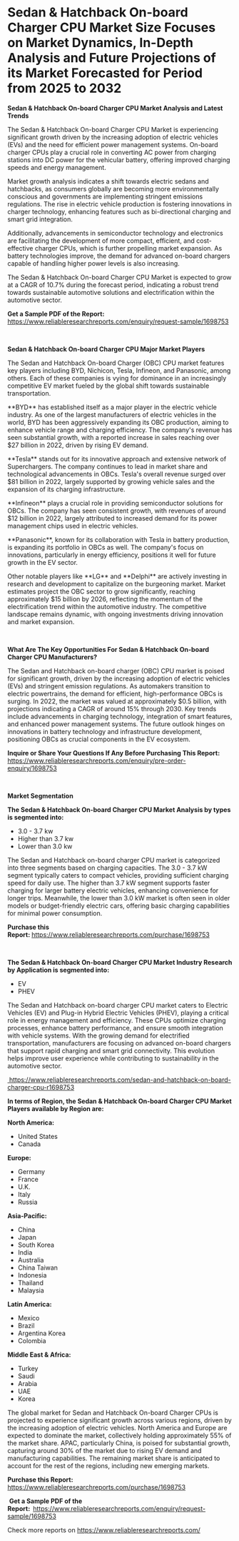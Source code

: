 <p><h1>Sedan & Hatchback On-board Charger CPU Market Size Focuses on Market Dynamics, In-Depth Analysis and Future Projections of its Market Forecasted for Period from 2025 to 2032</h1></p><p><strong>Sedan & Hatchback On-board Charger CPU Market Analysis and Latest Trends</strong></p>
<p><p>The Sedan & Hatchback On-board Charger CPU Market is experiencing significant growth driven by the increasing adoption of electric vehicles (EVs) and the need for efficient power management systems. On-board charger CPUs play a crucial role in converting AC power from charging stations into DC power for the vehicular battery, offering improved charging speeds and energy management.</p><p>Market growth analysis indicates a shift towards electric sedans and hatchbacks, as consumers globally are becoming more environmentally conscious and governments are implementing stringent emissions regulations. The rise in electric vehicle production is fostering innovations in charger technology, enhancing features such as bi-directional charging and smart grid integration.</p><p>Additionally, advancements in semiconductor technology and electronics are facilitating the development of more compact, efficient, and cost-effective charger CPUs, which is further propelling market expansion. As battery technologies improve, the demand for advanced on-board chargers capable of handling higher power levels is also increasing.</p><p>The Sedan & Hatchback On-board Charger CPU Market is expected to grow at a CAGR of 10.7% during the forecast period, indicating a robust trend towards sustainable automotive solutions and electrification within the automotive sector.</p></p>
<p><strong>Get a Sample PDF of the Report:&nbsp;</strong> <a href="https://www.reliableresearchreports.com/enquiry/request-sample/1698753?utm_campaign=48&utm_medium=2&utm_source=Github&utm_content=ia&utm_term=09012025&utm_id=sedan-hatchback-on-board-charger-cpu">https://www.reliableresearchreports.com/enquiry/request-sample/1698753</a></p>
<p>&nbsp;</p>
<p><strong>Sedan & Hatchback On-board Charger CPU Major Market Players</strong></p>
<p><p>The Sedan and Hatchback On-board Charger (OBC) CPU market features key players including BYD, Nichicon, Tesla, Infineon, and Panasonic, among others. Each of these companies is vying for dominance in an increasingly competitive EV market fueled by the global shift towards sustainable transportation.</p><p>**BYD** has established itself as a major player in the electric vehicle industry. As one of the largest manufacturers of electric vehicles in the world, BYD has been aggressively expanding its OBC production, aiming to enhance vehicle range and charging efficiency. The company's revenue has seen substantial growth, with a reported increase in sales reaching over $27 billion in 2022, driven by rising EV demand.</p><p>**Tesla** stands out for its innovative approach and extensive network of Superchargers. The company continues to lead in market share and technological advancements in OBCs. Tesla's overall revenue surged over $81 billion in 2022, largely supported by growing vehicle sales and the expansion of its charging infrastructure.</p><p>**Infineon** plays a crucial role in providing semiconductor solutions for OBCs. The company has seen consistent growth, with revenues of around $12 billion in 2022, largely attributed to increased demand for its power management chips used in electric vehicles.</p><p>**Panasonic**, known for its collaboration with Tesla in battery production, is expanding its portfolio in OBCs as well. The company's focus on innovations, particularly in energy efficiency, positions it well for future growth in the EV sector.</p><p>Other notable players like **LG** and **Delphi** are actively investing in research and development to capitalize on the burgeoning market. Market estimates project the OBC sector to grow significantly, reaching approximately $15 billion by 2026, reflecting the momentum of the electrification trend within the automotive industry. The competitive landscape remains dynamic, with ongoing investments driving innovation and market expansion.</p></p>
<p>&nbsp;</p>
<p><strong>What Are The Key Opportunities For Sedan & Hatchback On-board Charger CPU Manufacturers?</strong></p>
<p><p>The Sedan and Hatchback on-board charger (OBC) CPU market is poised for significant growth, driven by the increasing adoption of electric vehicles (EVs) and stringent emission regulations. As automakers transition to electric powertrains, the demand for efficient, high-performance OBCs is surging. In 2022, the market was valued at approximately $0.5 billion, with projections indicating a CAGR of around 15% through 2030. Key trends include advancements in charging technology, integration of smart features, and enhanced power management systems. The future outlook hinges on innovations in battery technology and infrastructure development, positioning OBCs as crucial components in the EV ecosystem.</p></p>
<p><strong>Inquire or Share Your Questions If Any Before Purchasing This Report:</strong> <a href="https://www.reliableresearchreports.com/enquiry/pre-order-enquiry/1698753?utm_campaign=48&utm_medium=2&utm_source=Github&utm_content=ia&utm_term=09012025&utm_id=sedan-hatchback-on-board-charger-cpu">https://www.reliableresearchreports.com/enquiry/pre-order-enquiry/1698753</a></p>
<p>&nbsp;</p>
<p><strong>Market Segmentation</strong></p>
<p><strong>The Sedan & Hatchback On-board Charger CPU Market Analysis by types is segmented into:</strong></p>
<p><ul><li>3.0 - 3.7 kw</li><li>Higher than 3.7 kw</li><li>Lower than 3.0 kw</li></ul></p>
<p><p>The Sedan and Hatchback on-board charger CPU market is categorized into three segments based on charging capacities. The 3.0 - 3.7 kW segment typically caters to compact vehicles, providing sufficient charging speed for daily use. The higher than 3.7 kW segment supports faster charging for larger battery electric vehicles, enhancing convenience for longer trips. Meanwhile, the lower than 3.0 kW market is often seen in older models or budget-friendly electric cars, offering basic charging capabilities for minimal power consumption.</p></p>
<p><strong>Purchase this Report:&nbsp;</strong><a href="https://www.reliableresearchreports.com/purchase/1698753?utm_campaign=48&utm_medium=2&utm_source=Github&utm_content=ia&utm_term=09012025&utm_id=sedan-hatchback-on-board-charger-cpu">https://www.reliableresearchreports.com/purchase/1698753</a></p>
<p>&nbsp;</p>
<p><strong>The Sedan & Hatchback On-board Charger CPU Market Industry Research by Application is segmented into:</strong></p>
<p><ul><li>EV</li><li>PHEV</li></ul></p>
<p><p>The Sedan and Hatchback on-board charger CPU market caters to Electric Vehicles (EV) and Plug-in Hybrid Electric Vehicles (PHEV), playing a critical role in energy management and efficiency. These CPUs optimize charging processes, enhance battery performance, and ensure smooth integration with vehicle systems. With the growing demand for electrified transportation, manufacturers are focusing on advanced on-board chargers that support rapid charging and smart grid connectivity. This evolution helps improve user experience while contributing to sustainability in the automotive sector.</p></p>
<p><a href="https://www.reliableresearchreports.com/sedan-and-hatchback-on-board-charger-cpu-r1698753?utm_campaign=48&utm_medium=2&utm_source=Github&utm_content=ia&utm_term=09012025&utm_id=sedan-hatchback-on-board-charger-cpu">&nbsp;https://www.reliableresearchreports.com/sedan-and-hatchback-on-board-charger-cpu-r1698753</a></p>
<p><strong>In terms of Region, the Sedan & Hatchback On-board Charger CPU Market Players available by Region are:</strong></p>
<p>
    <p> <strong> North America: </strong>
        <ul>
            <li>United States</li>
            <li>Canada</li>
        </ul>
        </p> 
    <p> <strong> Europe: </strong>
        <ul>
            <li>Germany</li>
            <li>France</li>
            <li>U.K.</li>
            <li>Italy</li>
            <li>Russia</li>
        </ul>
        </p> 
    <p> <strong> Asia-Pacific: </strong>
        <ul>
            <li>China</li>
            <li>Japan</li>
            <li>South Korea</li>
            <li>India</li>
            <li>Australia</li>
            <li>China Taiwan</li>
            <li>Indonesia</li>
            <li>Thailand</li>
            <li>Malaysia</li>
        </ul>
        </p> 
    <p> <strong> Latin America: </strong>
        <ul>
            <li>Mexico</li>
            <li>Brazil</li>
            <li>Argentina Korea</li>
            <li>Colombia</li>
        </ul>
        </p> 
    <p> <strong> Middle East & Africa: </strong>
        <ul>
            <li>Turkey</li>
            <li>Saudi</li>
            <li>Arabia</li>
            <li>UAE</li>
            <li>Korea</li>
        </ul>
    </p>
    </p>
<p><p>The global market for Sedan and Hatchback On-board Charger CPUs is projected to experience significant growth across various regions, driven by the increasing adoption of electric vehicles. North America and Europe are expected to dominate the market, collectively holding approximately 55% of the market share. APAC, particularly China, is poised for substantial growth, capturing around 30% of the market due to rising EV demand and manufacturing capabilities. The remaining market share is anticipated to account for the rest of the regions, including new emerging markets.</p></p>
<p><strong>Purchase this Report: </strong><a href="https://www.reliableresearchreports.com/purchase/1698753?utm_campaign=48&utm_medium=2&utm_source=Github&utm_content=ia&utm_term=09012025&utm_id=sedan-hatchback-on-board-charger-cpu">https://www.reliableresearchreports.com/purchase/1698753</a></p>
<p>&nbsp;<strong>Get a Sample PDF of the Report:&nbsp;&nbsp;</strong><a href="https://www.reliableresearchreports.com/enquiry/request-sample/1698753?utm_campaign=48&utm_medium=2&utm_source=Github&utm_content=ia&utm_term=09012025&utm_id=sedan-hatchback-on-board-charger-cpu">https://www.reliableresearchreports.com/enquiry/request-sample/1698753</a></p>
<p><strong></strong></p>
<p>Check more reports on <a href="https://www.reliableresearchreports.com/?utm_campaign=48&utm_medium=2&utm_source=Github&utm_content=ia&utm_term=09012025&utm_id=sedan-hatchback-on-board-charger-cpu">https://www.reliableresearchreports.com/</a></p>